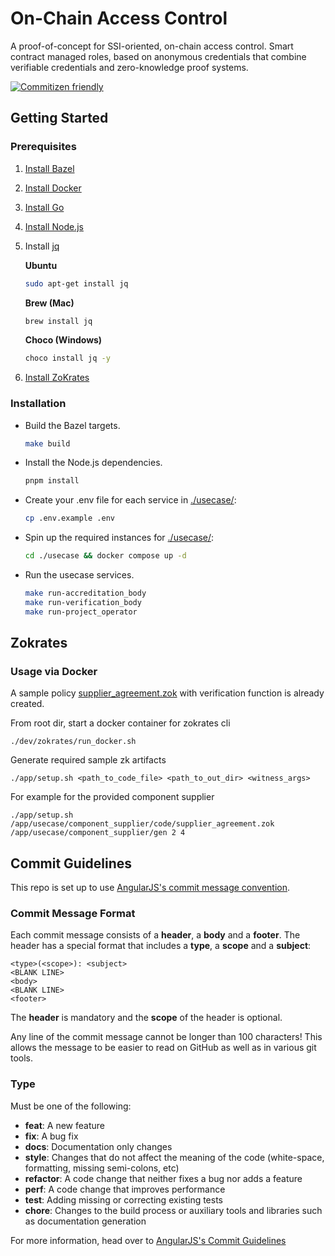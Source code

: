 # On-Chain Access Control

A proof-of-concept for SSI-oriented, on-chain access control.
Smart contract managed roles, based on anonymous credentials that combine verifiable credentials and zero-knowledge proof systems.

[![Commitizen friendly](https://img.shields.io/badge/commitizen-friendly-brightgreen.svg)](http://commitizen.github.io/cz-cli/)

## Getting Started

### Prerequisites

1. [Install Bazel](https://bazel.build/install)
2. [Install Docker](https://docs.docker.com/get-docker/)
3. [Install Go](https://golang.org/doc/install)
4. [Install Node.js](https://nodejs.org/en/download)
5. Install [jq](https://jqlang.github.io/jq/)

    **Ubuntu**
    ```bash
    sudo apt-get install jq
    ```
    **Brew (Mac)**
    ```bash
    brew install jq
    ```
    **Choco (Windows)**
    ```bash
    choco install jq -y
    ```
6. [Install ZoKrates](https://zokrates.github.io/gettingstarted.html#installation)

### Installation

- Build the Bazel targets.
  ```bash
  make build
  ```
  
- Install the Node.js dependencies.
  ```bash
  pnpm install
  ```
  
- Create your .env file for each service in [./usecase/](./usecase/):
  ```bash
  cp .env.example .env
  ```
  
- Spin up the required instances for [./usecase/](./usecase/):
  ```bash
  cd ./usecase && docker compose up -d
  ```
  
- Run the usecase services.
  ```bash
  make run-accreditation_body
  make run-verification_body
  make run-project_operator
  ```

## Zokrates

### Usage via Docker
A sample policy [supplier_agreement.zok](./usecase/component_supplier/code/supplier_agreement.zok) with verification function is already created. 

From root dir, start a docker container for zokrates cli
```
./dev/zokrates/run_docker.sh
```
Generate required sample zk artifacts
```
./app/setup.sh <path_to_code_file> <path_to_out_dir> <witness_args>
```
For example for the provided component supplier
```
./app/setup.sh /app/usecase/component_supplier/code/supplier_agreement.zok /app/usecase/component_supplier/gen 2 4
```

## Commit Guidelines

This repo is set up to use [AngularJS's commit message convention](https://github.com/angular/angular.js/blob/master/DEVELOPERS.md#-git-commit-guidelines).

### Commit Message Format
Each commit message consists of a **header**, a **body** and a **footer**.  The header has a special
format that includes a **type**, a **scope** and a **subject**:

```
<type>(<scope>): <subject>
<BLANK LINE>
<body>
<BLANK LINE>
<footer>
```

The **header** is mandatory and the **scope** of the header is optional.

Any line of the commit message cannot be longer than 100 characters! This allows the message to be easier
to read on GitHub as well as in various git tools.

### Type
Must be one of the following:

* **feat**: A new feature
* **fix**: A bug fix
* **docs**: Documentation only changes
* **style**: Changes that do not affect the meaning of the code (white-space, formatting, missing
  semi-colons, etc)
* **refactor**: A code change that neither fixes a bug nor adds a feature
* **perf**: A code change that improves performance
* **test**: Adding missing or correcting existing tests
* **chore**: Changes to the build process or auxiliary tools and libraries such as documentation
  generation

For more information, head over to [AngularJS's Commit Guidelines](https://github.com/angular/angular.js/blob/master/DEVELOPERS.md#-git-commit-guidelines)
